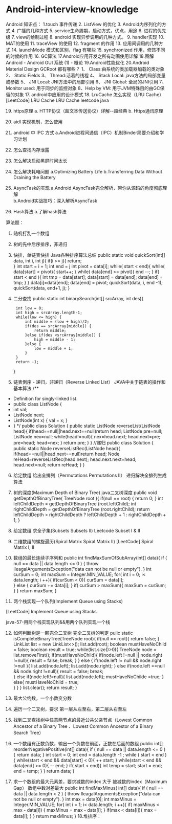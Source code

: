 # Android-interview-knowledge
Android 知识点：
1.touch 事件传递
2. ListView 的优化
3. Android内序列化的方式
4. 广播的几种方式
5. service生命周期，启动方式，优点，用途
6. 进程的优先级
7. view的绘制过程
8. android 实现异步调用的几种方式。
9. handler实现
10. MAT的使用
11. traceView 的使用
12. fragment 的作用
13. 应用间调用的几种方式
14. launchMode 模式和区别，flag 有哪些
15. synchronized 作用，修饰不同的时候的作用
16. GC算法
17.Android应用开发之所有动画使用详解
18.图解Android - Android GUI 系统 (1) - 概论
19.Android性能优化
20.Android Material Design
GCRoot 都有哪些？
1、 Class:由系统的类加载器加载的类对象
2、 Static Fields
3、 Thread:活着的线程
4、 Stack Local: java方法的局部变量或参数
5、 JNI Local: JNI方法中的局部引用
6、 JNI Global: 全局的JNI引用
7、 Monitor used: 用于同步的监控对象
8、Help by VM: 用于JVM特殊目的由GC保留的对象
17. android中应用的设计模式
18. LruCache 怎么实现（LRU Cache）
[LeetCode] LRU Cache
LRU Cache leetcode java

19. https原理
a. HTTP协议（超文本传送协议）详解--超经典
b. Https通讯原理
20. aidl 实现机制，怎么使用
21. android 中 IPC 方式
a.Android进程间通信（IPC）机制Binder简要介绍和学习计划 
22. 怎么查找内存泄露
23. 怎么解决启动黑屏时间太长
24. 怎么解决耗电问题
a.Optimizing Battery Life
b.Transferring Data Without Draining the Battery

25. AsyncTask的实现
a.Android AsyncTask完全解析，带你从源码的角度彻底理解   
b.Android实战技巧：深入解析AsyncTask 
26. Hash算法
a.了解hash算法

算法题：
1. 随机打乱一个数组
2. 树的先中后序排序，非递归
3. 快排，单链表快排
Java各种排序算法总结
public static void quickSort(int[] data, int i, int j){
    if(i >= j){
     return;     
         }
           int start = i + 1;
            int end = j
          int pivot = data[i];
          while( start < end){
              while( data[start] < pivot){
                     start++;
               }
              while( data[end] >= pivot){
                       end --;
              }
              if( start < end ){
                  int tmp = data[start];
                   data[start] = data[end];
                   data[end] = tmp;
             }
         }
             data[i]=data[end];
           data[end] = pivot;
           quickSort(data, i, end -1);
           quickSort(data, end+1, j);
}
4. 二分查找
public static int binarySearch(int[] srcArray, int des){   
      
        int low = 0;   
        int high = srcArray.length-1;   
        while(low <= high) {   
            int middle = (low + high)/2;   
            if(des == srcArray[middle]) {   
                return middle;   
            }else if(des <srcArray[middle]) {   
                high = middle - 1;   
            }else {   
                low = middle + 1;   
            }  
        }  
        return -1;  
   } 

5. 链表倒序 - 递归，非递归（Reverse Linked List）
JAVA中关于链表的操作和基本算法
/**
* Definition for singly-linked list.
* public class ListNode {
* int val;
* ListNode next;
* ListNode(int x) { val = x; }
* }
*/
public class Solution {
public static ListNode reverseList(ListNode head){
if(head==null||head.next==null)return head;
ListNode pre=null;
ListNode nex=null;
while(head!=null){
nex=head.next;
head.next=pre;
pre=head;
head=nex;
}
return pre;
}
}
//递归
public class Solution {
public static Node reverseListRec(ListNode head){
if(head==null||head.next==null)return head;
Node reHead=reverseListRec(head.next);
head.next.next=head;
head.next=null;
return reHead;
}
}
6. 给定数组 给出全排列（Permutations Permutations II）
递归解决全排列生成算法
7. 树的深度(Maximum Depth of Binary Tree)
java二叉树深度
public void getDepthOfBinaryTree( TreeNode root ){
              if(null == root) {
                    return 0;
                }
               int leftChildDepth = getDepthOfBinaryTree (root.leftChild);
               int rightChildDepth = getDepthOfBinaryTree (root.rightChild);
               return leftChildDepth > rightChildDepth ? leftChildDepth + 1 : rightChildDepth + 1;
 }
8. 给定数组 求全子集(Subsets  Subsets II)
Leetcode Subset I & II
9. 二维数组的螺旋遍历(Spiral Matrix  Spiral Matrix II)
[LeetCode] Spiral Matrix I, II


10. 数组的最长连续子序列和
public int findMaxSumOfSubArray(int[] data){
          if ( null == data || data.length <= 0 ) {
              throw IleagalArgumentsException("data can not be null or empty").
           }
          int curSum = 0;
          int maxSum = Integer.MIN_VALUE;
           for( int i = 0; i< data.length; i ++){
                     if(curSum < 0){
                          curSum = data[i];    
                     } else {
                           curSum += data[i];
                     }
                      if( curSum > maxSum){
                         maxSum = curSum;
                     }
             }
          return maxSum;
}
11. 两个栈实现一个队列(Implement Queue using Stacks)

[LeetCode] Implement Queue using Stacks

java-57-用两个栈实现队列&&用两个队列实现一个栈


12. 如何判断树是一颗完全二叉树
完全二叉树的判定
pulic static isCompleteBinaryTree(TreeNode root){
    if(null == root){
       return false;
     }
    LinkList<TreeNode> list = new LinkList<>();
    list.add(root);
    boolean mustHaveNoChild = false;
       boolean result = true;
    while(list.size()>0){
        TreeNode node = list.removeFirst();
        if(mustHaveNoChild){
            if(node.left !=null || node.right !=null){
                 result = false;
                 break;
             }
         } else {
              if(node.left != null && node.right !=null ){
                  list.add(node.left);
                  list.add(node.right);
              } else if(node.left ==null && node.right !=null){
                   result = false;
                   break;  
              } else if(node.left!=null){
                    list.add(node.left);
                    mustHaveNoChilde =true;
              } else{
                    mustHaveNoChild = true;  
               }
         }
     }
     list.clear();
     return result;
}

13. 最大公约数，一个小数变分数
14. 遍历一个二叉树，要求 第一层从左至右，第二层从右至左
15. 找到二叉查找树中任意两节点的最近公共父亲节点（Lowest Common Ancestor of a Binary Tree 、Lowest Common Ancestor of a Binary Search Tree）
16. 一个数组有正数负数，输出一个负数在前面，正数在后面的数组
public int[] reorderNegativePositive(int[] data){
          if ( null == data || data.length <= 0 ) {
               return data;
           }
          int start = 0;
          int end =  data.length -1 ;
           while ( start < end ) {
                   while(start < end  && data[start] < 0){
                            ++ start;
                     }
                   while(start < end  && data[end] >= 0){
                            -- end;
                     }
                     if( start < end){
                           int temp = start;
                            start  = end;
                            end  = temp;
                     }
             }
          return data;
}

17. 求一个数组的最大元素差，要求减数的index 大于 被减数的index（Maximum Gap）
数组中数对差最大
public int findMaxMinus( int[] data){
          if ( null == data || data.length < 2 ) {
              throw IleagalArgumentsException("data can not be null or empty").
           }
           int max = data[0];
            int maxMinus = Integer.MIN_VALUE;
            for( int i = 1; i< data.length; i ++){
                    if( maxMinus < max - data[i]) {
                          maxMinus = max - data[i];
                     }
                     if(max < data[i]){
                         max = data[i];
                     }
             }
              return maxMinus;
}
18.堆排序：

